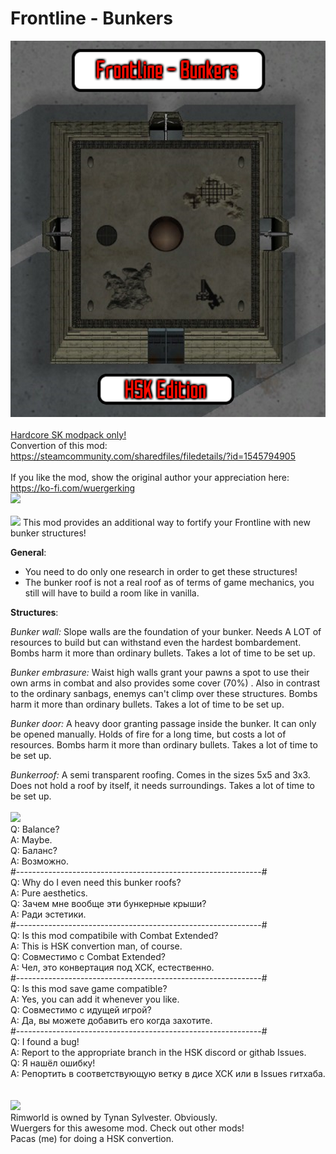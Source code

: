 # Frontline - Bunkers
![Preview](/__PREVIEW__/Bunkers.png?raw=true "Preview")<br><br>
[Hardcore SK modpack only!](https://github.com/skyarkhangel/Hardcore-SK/tree/development)
<br>
Convertion of this mod:<br>
https://steamcommunity.com/sharedfiles/filedetails/?id=1545794905<br><br>
If you like the mod, show the original author your appreciation here: <br>
https://ko-fi.com/wuergerking<br>
<img src="https://i.imgur.com/gmaqOA3.png">
<br><br>
<img src="https://i.imgur.com/svEwA2k.png">
This mod provides an additional way to fortify your Frontline with new bunker structures!

**General**:

- You need to do only one research in order to get these structures!
- The bunker roof is not a real roof as of terms of game mechanics, you still will have to build a room like in vanilla.

**Structures**:

*Bunker wall:*
Slope walls are the foundation of your bunker. Needs A LOT of resources to build but can withstand even the hardest bombardement. Bombs harm it more than ordinary bullets. Takes a lot of time to be set up.

*Bunker embrasure:*
Waist high walls grant your pawns a spot to use their own arms in combat and also provides some cover (70%) . Also in contrast to the ordinary sanbags, enemys can't climp over these structures. Bombs harm it more than ordinary bullets. Takes a lot of time to be set up.

*Bunker door:*
A heavy door granting passage inside the bunker. It can only be opened manually. Holds of fire for a long time, but costs a lot of resources. Bombs harm it more than ordinary bullets. Takes a lot of time to be set up.

*Bunkerroof:*
A semi transparent roofing. Comes in the sizes 5x5 and 3x3. Does not hold a roof by itself, it needs surroundings. Takes a lot of time to be set up.
<br><br>
<img src="https://i.imgur.com/5KVUmeE.png">
<br>
Q: Balance?<br>
A: Maybe.<br>
Q: Баланс?<br>
A: Возможно.<br>
#-------------------------------------------------------------#<br>
Q: Why do I even need this bunker roofs?<br>
A: Pure aesthetics.<br>
Q: Зачем мне вообще эти бункерные крыши?<br>
A: Ради эстетики.<br>
#-------------------------------------------------------------#<br>
Q: Is this mod compatibile with Combat Extended?<br>
A: This is HSK convertion man, of course.<br>
Q: Совместимо с Combat Extended?<br>
A: Чел, это конвертация под ХСК, естественно.<br>
#-------------------------------------------------------------#<br>
Q: Is this mod save game compatible?<br>
A: Yes, you can add it whenever you like.<br>
Q: Совместимо с идущей игрой?<br>
A: Да, вы можете добавить его когда захотите.<br>
#-------------------------------------------------------------#<br>
Q: I found a bug!<br>
A: Report to the appropriate branch in the HSK discord or githab Issues.<br>
Q: Я нашёл ошибку!<br>
A: Репортить в соответствующую ветку в дисе ХСК или в Issues гитхаба.<br>
<br><br>
<img src="https://i.imgur.com/fdngbbh.png"><br>
Rimworld is owned by Tynan Sylvester. Obviously.<br>
Wuergers for this awesome mod. Check out other mods!<br>
Pacas (me) for doing a HSK convertion.<br>